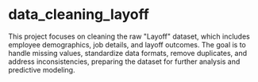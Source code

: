 # data_cleaning_layoff
This project focuses on cleaning the raw "Layoff" dataset, which includes employee demographics, job details, and layoff outcomes. The goal is to handle missing values, standardize data formats, remove duplicates, and address inconsistencies, preparing the dataset for further analysis and predictive modeling.
